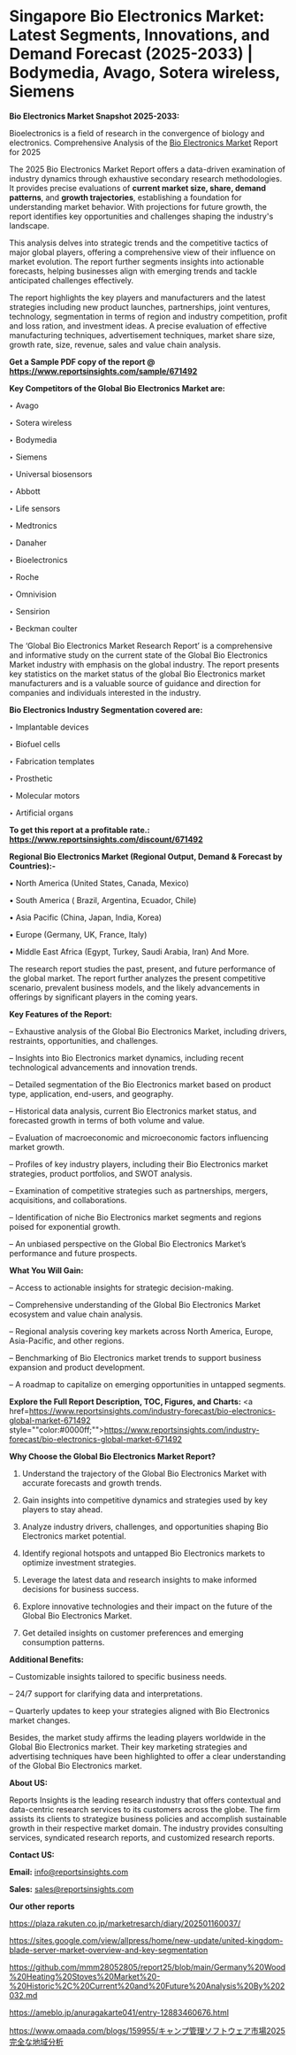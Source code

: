 # Singapore Bio Electronics Market: Latest Segments, Innovations, and Demand Forecast (2025-2033) | Bodymedia, Avago, Sotera wireless, Siemens

<strong>Bio Electronics Market Snapshot 2025-2033:</strong>

Bioelectronics is a field of research in the convergence of biology and electronics. Comprehensive Analysis of the <a href=https://www.reportsinsights.com/sample/671492>Bio Electronics Market</a> Report for 2025

The 2025 Bio Electronics Market Report offers a data-driven examination of industry dynamics through exhaustive secondary research methodologies. It provides precise evaluations of <strong>current market size, share, demand patterns</strong>, and <strong>growth trajectories</strong>, establishing a foundation for understanding market behavior. With projections for future growth, the report identifies key opportunities and challenges shaping the industry's landscape.

This analysis delves into strategic trends and the competitive tactics of major global players, offering a comprehensive view of their influence on market evolution. The report further segments insights into actionable forecasts, helping businesses align with emerging trends and tackle anticipated challenges effectively.

The report highlights the key players and manufacturers and the latest strategies including new product launches, partnerships, joint ventures, technology, segmentation in terms of region and industry competition, profit and loss ration, and investment ideas. A precise evaluation of effective manufacturing techniques, advertisement techniques, market share size, growth rate, size, revenue, sales and value chain analysis.

<strong>Get a Sample PDF copy of the report @ <a href=https://www.reportsinsights.com/sample/671492 style=color:#0000ff;>https://www.reportsinsights.com/sample/671492</a></strong>

<strong>Key Competitors of the Global Bio Electronics Market are:</strong>

‣ Avago

‣ Sotera wireless

‣ Bodymedia

‣ Siemens

‣ Universal biosensors

‣ Abbott

‣ Life sensors

‣ Medtronics

‣ Danaher

‣ Bioelectronics

‣ Roche

‣ Omnivision 

‣ Sensirion

‣ Beckman coulter

The ‘Global Bio Electronics Market Research Report’ is a comprehensive and informative study on the current state of the Global Bio Electronics Market industry with emphasis on the global industry. The report presents key statistics on the market status of the global Bio Electronics market manufacturers and is a valuable source of guidance and direction for companies and individuals interested in the industry.

<strong>Bio Electronics Industry Segmentation covered are:</strong>

‣ Implantable devices

‣ Biofuel cells

‣ Fabrication templates

‣ Prosthetic

‣ Molecular motors

‣ Artificial organs

<strong>To get this report at a profitable rate.: <a href=https://www.reportsinsights.com/discount/671492 style=color:#0000ff;>https://www.reportsinsights.com/discount/671492</a></strong>

<strong>Regional Bio Electronics Market (Regional Output, Demand &amp; Forecast by Countries):-</strong>

• North America (United States, Canada, Mexico)

• South America ( Brazil, Argentina, Ecuador, Chile)

• Asia Pacific (China, Japan, India, Korea)

• Europe (Germany, UK, France, Italy)

• Middle East Africa (Egypt, Turkey, Saudi Arabia, Iran) And More.

The research report studies the past, present, and future performance of the global market. The report further analyzes the present competitive scenario, prevalent business models, and the likely advancements in offerings by significant players in the coming years.

<strong>Key Features of the Report:</strong>

– Exhaustive analysis of the Global Bio Electronics Market, including drivers, restraints, opportunities, and challenges.

– Insights into Bio Electronics market dynamics, including recent technological advancements and innovation trends.

– Detailed segmentation of the Bio Electronics market based on product type, application, end-users, and geography.

– Historical data analysis, current Bio Electronics market status, and forecasted growth in terms of both volume and value.

– Evaluation of macroeconomic and microeconomic factors influencing market growth.

– Profiles of key industry players, including their Bio Electronics market strategies, product portfolios, and SWOT analysis.

– Examination of competitive strategies such as partnerships, mergers, acquisitions, and collaborations.

– Identification of niche Bio Electronics market segments and regions poised for exponential growth.

– An unbiased perspective on the Global Bio Electronics Market’s performance and future prospects.

<strong>What You Will Gain:</strong>

– Access to actionable insights for strategic decision-making.

– Comprehensive understanding of the Global Bio Electronics Market ecosystem and value chain analysis.

– Regional analysis covering key markets across North America, Europe, Asia-Pacific, and other regions.

– Benchmarking of Bio Electronics market trends to support business expansion and product development.

– A roadmap to capitalize on emerging opportunities in untapped segments.

<strong>Explore the Full Report Description, TOC, Figures, and Charts:</strong>
<a href=https://www.reportsinsights.com/industry-forecast/bio-electronics-global-market-671492 style=""color:#0000ff;"">https://www.reportsinsights.com/industry-forecast/bio-electronics-global-market-671492</a>

<strong>Why Choose the Global Bio Electronics Market Report?</strong>

1. Understand the trajectory of the Global Bio Electronics Market with accurate forecasts and growth trends.

2. Gain insights into competitive dynamics and strategies used by key players to stay ahead.

3. Analyze industry drivers, challenges, and opportunities shaping Bio Electronics market potential.

4. Identify regional hotspots and untapped Bio Electronics markets to optimize investment strategies.

5. Leverage the latest data and research insights to make informed decisions for business success.

6. Explore innovative technologies and their impact on the future of the Global Bio Electronics Market.

7. Get detailed insights on customer preferences and emerging consumption patterns.

<strong>Additional Benefits:</strong>

– Customizable insights tailored to specific business needs.

– 24/7 support for clarifying data and interpretations.

– Quarterly updates to keep your strategies aligned with Bio Electronics market changes.

Besides, the market study affirms the leading players worldwide in the Global Bio Electronics market. Their key marketing strategies and advertising techniques have been highlighted to offer a clear understanding of the Global Bio Electronics market.

<strong><strong>About US</strong>:</strong>

Reports Insights is the leading research industry that offers contextual and data-centric research services to its customers across the globe. The firm assists its clients to strategize business policies and accomplish sustainable growth in their respective market domain. The industry provides consulting services, syndicated research reports, and customized research reports.

<strong>Contact US:</strong>

<p class=><b>Email:</b> <a href=mailto:info@reportsinsights.com>info@reportsinsights.com</a></p>
<p class=><b>Sales:</b> <a href=mailto:sales@reportsinsights.com>sales@reportsinsights.com</a></p>

<strong>Our other reports</strong>

<a href=https://plaza.rakuten.co.jp/marketresarch/diary/202501160037/>https://plaza.rakuten.co.jp/marketresarch/diary/202501160037/</a>

<a href=https://sites.google.com/view/allpress/home/new-update/united-kingdom-blade-server-market-overview-and-key-segmentation>https://sites.google.com/view/allpress/home/new-update/united-kingdom-blade-server-market-overview-and-key-segmentation</a>

<a href=https://github.com/mmm28052805/report25/blob/main/Germany%20Wood%20Heating%20Stoves%20Market%20-%20Historic%2C%20Current%20and%20Future%20Analysis%20By%202032.md>https://github.com/mmm28052805/report25/blob/main/Germany%20Wood%20Heating%20Stoves%20Market%20-%20Historic%2C%20Current%20and%20Future%20Analysis%20By%202032.md</a>

<a href=https://ameblo.jp/anuragakarte041/entry-12883460676.html>https://ameblo.jp/anuragakarte041/entry-12883460676.html</a>

<a href=https://www.omaada.com/blogs/159955/キャンプ管理ソフトウェア市場2025完全な地域分析>https://www.omaada.com/blogs/159955/キャンプ管理ソフトウェア市場2025完全な地域分析</a>
